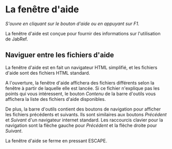 La fenêtre d'aide
=================

*S'ouvre en cliquant sur le bouton d'aide ou en appuyant sur F1.*

La fenêtre d'aide est conçue pour fournir des informations sur l'utilisation de JabRef.

Naviguer entre les fichiers d'aide
----------------------------------

La fenêtre d'aide est en fait un navigateur HTML simplifié, et les fichiers d'aide sont des fichiers HTML standard.

A l'ouverture, la fenêtre d'aide affichera des fichiers différents selon la fenêtre à partir de laquelle elle est lancée. Si ce fichier n'explique pas les points qui vous intéressent, le bouton *Contenu* de la barre d'outils vous affichera la liste des fichiers d'aide disponibles.

De plus, la barre d'outils contient des boutons de navigation pour afficher les fichiers précédents et suivants. Ils sont similaires aux boutons *Précédent* et *Suivant* d'un navigateur internet standard. Les raccourcis clavier pour la navigation sont la flèche gauche pour *Précédent* et la flèche droite pour *Suivant*.

La fenêtre d'aide se ferme en pressant ESCAPE.
